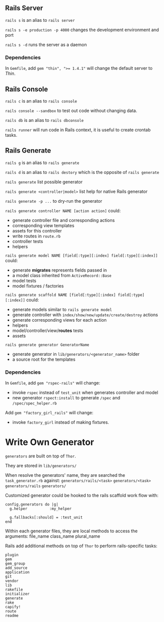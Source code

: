 ## Rails Server
`rails s` is an alias to `rails server`

`rails s -e production -p 4000` changes the development environment and port

`rails s -d` runs the server as a daemon

### Dependencies
In `Gemfile`, add `gem "thin", ">= 1.4.1"` will change the default server to *Thin*.

## Rails Console
`rails c` is an alias to `rails console`

`rails console --sandbox` to test out code without changing data.

`rails db` is an alias to `rails dbconsole`

`rails runner` will run code in Rails context, it is useful to create crontab tasks.

## Rails Generate
`rails g` is an alias to `rails generate`

`rails d` is an alias to `rails destory` which is the opposite of `rails generate`

`rails generate` list possible generator

`rails generate <controller|model>` list help for native Rails generator

`rails generate -p ...` to dry-run the generator

`rails generate controller NAME [action action]` could:
- generate controller file and corresponding actions
- corresponding view templates
- assets for this controller
- write routes in `route.rb`
- controller tests
- helpers

`rails generate model NAME [field[:type][:index] field[:type][:index]]` could:
- generate **migrates** represents fields passed in
- a model class inherited from `ActiveRecord::Base`
- model tests
- model fixtures / factories

`rails generate scaffold NAME [field[:type][:index] field[:type][:index]]` could:
- generate models similar to `rails generate model`
- generate controller with `index/show/new/update/create/destroy` actions
- generate corresponding views for each action
- helpers
- model/controller/view/**routes** tests
- assets

`rails generate generator GeneratorName`
- generate generator in `lib/generators/<generator_name>` folder
- a source root for the templates

### Dependencies
In `Gemfile`, add `gem "rspec-rails"` will change:
- invoke `rspec` instead of `test_unit` when generates controller and model
- new generator `rspect:install` to generate `/spec` and `/spec/spec_helper.rb`

Add `gem "factory_girl_rails"` will change:
- invoke `factory_girl` instead of making fixtures.

# Write Own Generator
`generators` are built on top of `Thor`.

They are stored in `lib/generators/`

When resolve the generators' name, they are searched the `task_generator.rb` against:
`generators/rails/<task>`
`generators/<task>`
`generators/rails`
`generators/`

Customized generator could be hooked to the rails scaffold work flow with:

    config.generators do |g|
      g.helper          :my_helper

      g.fallbacks[:should] = :test_unit
    end

Within each generator files, they are local methods to access the arguments:
    file_name
    class_name
    plural_name

Rails add additional methods on top of `Thor` to perform rails-specific tasks:

    plugin
    gem
    gem_group
    add_source
    application
    git
    vendor
    lib
    rakefile
    initializer
    generate
    rake
    capify!
    route
    readme
